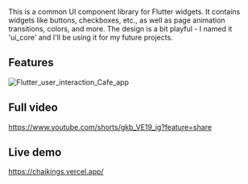 <!--
This README describes the package. If you publish this package to pub.dev,
this README's contents appear on the landing page for your package.

For information about how to write a good package README, see the guide for
[writing package pages](https://dart.dev/tools/pub/writing-package-pages).

For general information about developing packages, see the Dart guide for
[creating packages](https://dart.dev/guides/libraries/create-packages)
and the Flutter guide for
[developing packages and plugins](https://flutter.dev/to/develop-packages).
-->

This is a common UI component library for Flutter widgets. It contains widgets like buttons, checkboxes, etc., as well as page animation transitions, colors, and more. The design is a bit playful - I named it 'ui_core' and I'll be using it for my future projects.

## Features

![Flutter_user_interaction_Cafe_app](https://github.com/user-attachments/assets/932219ac-c3cb-4a11-97d5-098ec887c470)


## Full video

https://www.youtube.com/shorts/gkb_VE19_ig?feature=share


## Live demo

https://chaikings.vercel.app/
